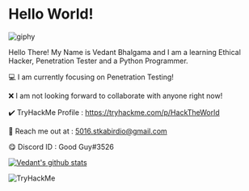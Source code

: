 # Hello World!

![giphy](https://user-images.githubusercontent.com/67494275/98810307-0a5ad380-2445-11eb-88a5-126ec1c877b1.gif)

Hello There! My Name is Vedant Bhalgama and I am a learning Ethical Hacker, Penetration Tester and a Python Programmer.

💻 I am currently focusing on Penetration Testing!
 
❌ I am not looking forward to collaborate with anyone right now!

✔️ TryHackMe Profile : https://tryhackme.com/p/HackTheWorld

💬 Reach me out at : 5016.stkabirdio@gmail.com 

😋 Discord ID : Good Guy#3526

[![Vedant's github stats](https://github-readme-stats.vercel.app/api?username=Vedant-Bhalgama&theme=blue-green)](https://github.com/Vedant-Bhalgama/github-readme-stats)

<img src="https://tryhackme-badges.s3.amazonaws.com/HackTheWorld.png" alt="TryHackMe">

